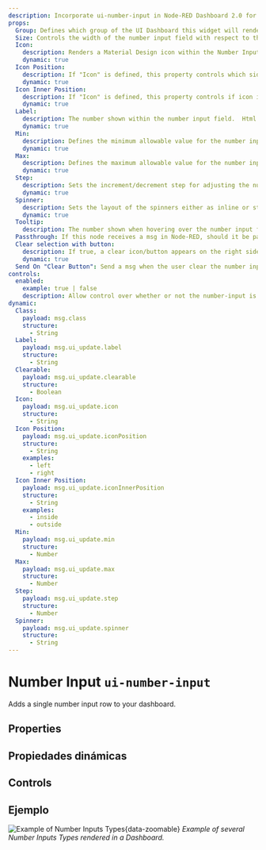 ```yaml
---
description: Incorporate ui-number-input in Node-RED Dashboard 2.0 for customizable, user-driven data entry and feedback.
props:
  Group: Defines which group of the UI Dashboard this widget will render in.
  Size: Controls the width of the number input field with respect to the parent group. Maximum value is the width of the group.
  Icon:
    description: Renders a Material Design icon within the Number Input. There is no need to include the "mdi-" prefix.
    dynamic: true
  Icon Position:
    description: If "Icon" is defined, this property controls which side of the "Label" the icon will render on.
    dynamic: true
  Icon Inner Position:
    description: If "Icon" is defined, this property controls if icon is render inside or outside the number input box.
    dynamic: true
  Label:
    description: The number shown within the number input field.  Html content is allowed.
    dynamic: true
  Min:
    description: Defines the minimum allowable value for the number input field.
    dynamic: true
  Max:
    description: Defines the maximum allowable value for the number input field.
    dynamic: true
  Step:
    description: Sets the increment/decrement step for adjusting the number value in the input field.
    dynamic: true
  Spinner:
    description: Sets the layout of the spinners either as inline or stacked.
    dynamic: true
  Tooltip:
    description: The number shown when hovering over the number input field.
  Passthrough: If this node receives a msg in Node-RED, should it be passed through to the output as if a new value was inserted to the input?
  Clear selection with button:
    description: If true, a clear icon/button appears on the right side to clear the number input.
    dynamic: true
  Send On "Clear Button": Send a msg when the user clear the number input using the clear button, the "Clear Selection" button must be enabled.
controls:
  enabled:
    example: true | false
    description: Allow control over whether or not the number-input is enabled
dynamic:
  Class:
    payload: msg.class
    structure:
      - String
  Label:
    payload: msg.ui_update.label
    structure:
      - String
  Clearable:
    payload: msg.ui_update.clearable
    structure:
      - Boolean
  Icon:
    payload: msg.ui_update.icon
    structure:
      - String
  Icon Position:
    payload: msg.ui_update.iconPosition
    structure:
      - String
    examples:
      - left
      - right
  Icon Inner Position:
    payload: msg.ui_update.iconInnerPosition
    structure:
      - String
    examples:
      - inside
      - outside
  Min:
    payload: msg.ui_update.min
    structure:
      - Number
  Max:
    payload: msg.ui_update.max
    structure:
      - Number
  Step:
    payload: msg.ui_update.step
    structure:
      - Number
  Spinner:
    payload: msg.ui_update.spinner
    structure:
      - String
---
```


<script setup>
    import TryDemo from "./../../components/TryDemo.vue"
</script>

<TryDemo href="number-input">

# Number Input `ui-number-input`

</TryDemo>

Adds a single number input row to your dashboard.

## Properties

<PropsTable/>

## Propiedades dinámicas

<DynamicPropsTable/>

## Controls

<ControlsTable/>

## Ejemplo

![Example of Number Inputs Types](/images/node-examples/ui-number-input.png "Example of Number Inputs Types"){data-zoomable}
_Example of several Number Inputs Types rendered in a Dashboard._
